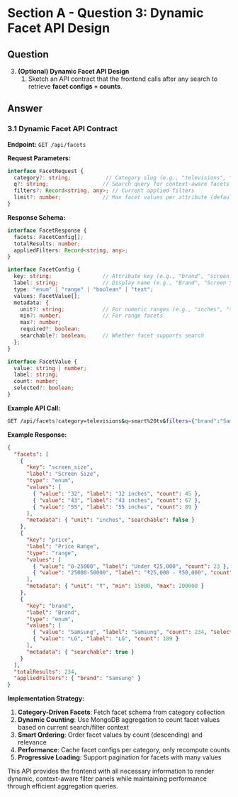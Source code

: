 # Section A - Question 3: Dynamic Facet API Design

## Question

3. **(Optional) Dynamic Facet API Design**
   1. Sketch an API contract that the frontend calls after any search to retrieve **facet configs + counts**.

## Answer

### 3.1 Dynamic Facet API Contract

**Endpoint:** `GET /api/facets`

**Request Parameters:**
```typescript
interface FacetRequest {
  category?: string;           // Category slug (e.g., "televisions", "running-shoes")
  q?: string;                 // Search query for context-aware facets
  filters?: Record<string, any>; // Current applied filters
  limit?: number;             // Max facet values per attribute (default: 10)
}
```

**Response Schema:**
```typescript
interface FacetResponse {
  facets: FacetConfig[];
  totalResults: number;
  appliedFilters: Record<string, any>;
}

interface FacetConfig {
  key: string;                // Attribute key (e.g., "brand", "screen_size")
  label: string;              // Display name (e.g., "Brand", "Screen Size")
  type: "enum" | "range" | "boolean" | "text";
  values: FacetValue[];
  metadata: {
    unit?: string;            // For numeric ranges (e.g., "inches", "₹")
    min?: number;             // For range facets
    max?: number;
    required?: boolean;
    searchable?: boolean;     // Whether facet supports search
  };
}

interface FacetValue {
  value: string | number;
  label: string;
  count: number;
  selected?: boolean;
}
```

**Example API Call:**
```bash
GET /api/facets?category=televisions&q=smart%20tv&filters={"brand":"Samsung"}&limit=5
```

**Example Response:**
```json
{
  "facets": [
    {
      "key": "screen_size",
      "label": "Screen Size",
      "type": "enum",
      "values": [
        { "value": "32", "label": "32 inches", "count": 45 },
        { "value": "43", "label": "43 inches", "count": 67 },
        { "value": "55", "label": "55 inches", "count": 89 }
      ],
      "metadata": { "unit": "inches", "searchable": false }
    },
    {
      "key": "price",
      "label": "Price Range",
      "type": "range",
      "values": [
        { "value": "0-25000", "label": "Under ₹25,000", "count": 23 },
        { "value": "25000-50000", "label": "₹25,000 - ₹50,000", "count": 156 }
      ],
      "metadata": { "unit": "₹", "min": 15000, "max": 200000 }
    },
    {
      "key": "brand",
      "label": "Brand",
      "type": "enum",
      "values": [
        { "value": "Samsung", "label": "Samsung", "count": 234, "selected": true },
        { "value": "LG", "label": "LG", "count": 189 }
      ],
      "metadata": { "searchable": true }
    }
  ],
  "totalResults": 234,
  "appliedFilters": { "brand": "Samsung" }
}
```

**Implementation Strategy:**

1. **Category-Driven Facets**: Fetch facet schema from category collection
2. **Dynamic Counting**: Use MongoDB aggregation to count facet values based on current search/filter context
3. **Smart Ordering**: Order facet values by count (descending) and relevance
4. **Performance**: Cache facet configs per category, only recompute counts
5. **Progressive Loading**: Support pagination for facets with many values

This API provides the frontend with all necessary information to render dynamic, context-aware filter panels while maintaining performance through efficient aggregation queries. 
